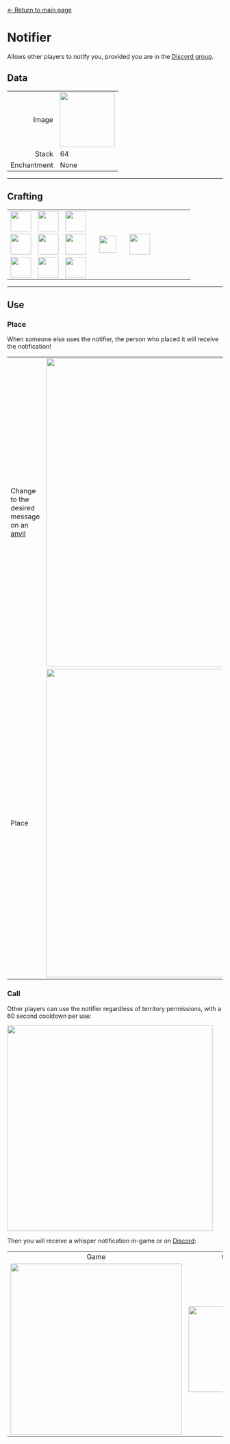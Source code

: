 [← Return to main page](../)
# Notifier
Allows other players to notify you, provided you are in the [Discord group](../feature/discord_server.md).

## Data
<table>
    <tr><td align="end">Image</td><td><img src="https://i.imgur.com/ATkGUJe.png" width="128"/></td></tr>
    <tr><td align="end">Stack</td><td>64</td></tr>
    <tr><td align="end">Enchantment</td><td>None</td></tr>
</table>

---

## Crafting
<table>
    <tr><td><img src="https://i.imgur.com/wdymK8b.png" width="48"/></td><td><img src="https://i.imgur.com/wdymK8b.png" width="48"/></td><td><img src="https://i.imgur.com/wdymK8b.png" width="48"/></td><td colspan="3"></td></tr>
    <tr><td><img src="https://i.imgur.com/wdymK8b.png" width="48"/></td><td><img src="https://i.imgur.com/IWZz8YM.png" width="48"/></td><td><img src="https://i.imgur.com/wdymK8b.png" width="48"/></td><td width="70" align="center"><img src="https://i.imgur.com/VE0KqIE.png" width="40"/></td><td><img src="https://i.imgur.com/ATkGUJe.png" width="48"/></td><td width="70"></td></tr>
    <tr><td><img src="https://i.imgur.com/wdymK8b.png" width="48"/></td><td><img src="https://i.imgur.com/wdymK8b.png" width="48"/></td><td><img src="https://i.imgur.com/wdymK8b.png" width="48"/></td><td colspan="3"></td></tr>
</table>

---

## Use
### Place
When someone else uses the notifier, the person who placed it will receive the notification!
<table>
    <tr><td>Change to the desired message on an <a href="https://minecraft.fandom.com/zh/wiki/鐵砧">anvil</a></td><td><img src="https://i.imgur.com/B2lZOum.png" width="720"/></td></tr>
    <tr><td>Place</td><td><img src="https://i.imgur.com/QGphye0.png" width="720"/></td></tr>
</table>

### Call
Other players can use the notifier regardless of territory permissions, with a 60 second cooldown per use:

<img src="https://i.imgur.com/vQPNsSz.png" width="480"/>  

Then you will receive a whisper notification in-game or on [Discord](../feature/discord_server.md):

<table>
    <tr><td align="center">Game</td><td align="center">Group</td></tr>
    <tr><td><img src="https://i.imgur.com/T3cJvvk.png" width="400"/></td><td><img src="https://i.imgur.com/TATxUhE.png" width="200"/></td></tr>
</table>
